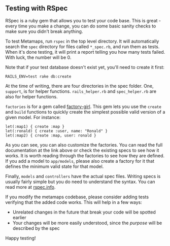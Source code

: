 ## Testing with RSpec

RSpec is a ruby gem that allows you to test your code base. This is great -
every time you make a change, you can do some basic sanity checks to make sure 
you didn't break anything.

To test Metamaps, run `rspec` in the top level directory. It will automatically
search the `spec` directory for files called `*_spec.rb`, and run them as tests.
When it's done testing, it will print a report telling you how many tests
failed. With luck, the number will be 0.

Note that if your test database doesn't exist yet, you'll need to create it
first:

    RAILS_ENV=test rake db:create

At the time of writing, there are four directories in the spec folder. One,
`support`, is for helper functions. `rails_helper.rb` and `spec_helper.rb` are
also for helper functions.

`factories` is for a gem called [factory-girl][factory-girl]. This gem lets you
use the `create` and `build` functions to quickly create the simplest possible
valid version of a given model. For instance:

    let(:map1) { create :map }
    let(:ronald) { create :user, name: "Ronald" }
    let(:map2) { create :map, user: ronald }

As you can see, you can also customize the factories. You can read the full
documentation at the link above or check the existing specs to see how it works.
It is worth reading through the factories to see how they are defined. If you
add a model to `app/models`, please also create a factory for it that defines
the minimum valid state for that model.

Finally, `models` and `controllers` have the actual spec files. Writing specs is
usually fairly simple but you do need to understand the syntax. You can read
more at [rspec.info][rspec-docs].

If you modify the metamaps codebase, please consider adding tests verifying that
the added code works. This will help in a few ways:

 - Unrelated changes in the future that break your code will be spotted earlier
 - Your changes will be more easily understood, since the *purpose* will be
   described by the spec

Happy testing!

[factory-girl]: https://github.com/thoughtbot/factory_girl
[rspec-docs]: http://rspec.info
